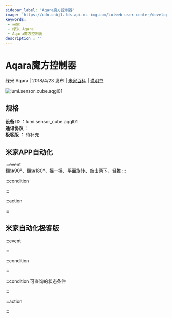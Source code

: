 ```yaml
---
sidebar_label: 'Aqara魔方控制器'
image: 'https://cdn.cnbj1.fds.api.mi-img.com/iotweb-user-center/developer_1679073308114Z1UUujOH.png?GalaxyAccessKeyId=AKVGLQWBOVIRQ3XLEW&Expires=9223372036854775807&Signature=tShQhAK/W8DY81ktkYYwLlpL0wI='
keywords: 
 - 米家
 - 绿米 Aqara
 - Aqara魔方控制器
description : ''
---
```

# Aqara魔方控制器

绿米 Aqara | 2018/4/23 发布 | [米家百科](https://home.mi.com/webapp/content/baike/product/index.html?model=lumi.sensor_cube.aqgl01) | [说明书](https://home.mi.com/views/introduction.html?model=lumi.sensor_cube.aqgl01&region=cn)

![lumi.sensor_cube.aqgl01](https://cdn.cnbj1.fds.api.mi-img.com/iotweb-user-center/developer_1679073308114Z1UUujOH.png?GalaxyAccessKeyId=AKVGLQWBOVIRQ3XLEW&Expires=9223372036854775807&Signature=tShQhAK/W8DY81ktkYYwLlpL0wI=)

## 规格  
> 
**设备 ID** ：lumi.sensor_cube.aqgl01  
**通讯协议** ：  
**极客版**  ： 待补充 


## 米家APP自动化  

:::event  
翻转90°、翻转180°、摇一摇、平面旋转、敲击两下、轻推
:::

:::condition  

:::

:::action   

:::

## 米家自动化极客版  

:::event  

:::

:::condition  

:::

:::condition 可查询的状态条件  

:::

:::action  

:::

        
